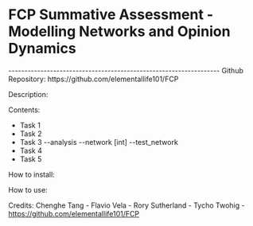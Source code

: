 <h1> FCP Summative Assessment - Modelling Networks and Opinion Dynamics </h1>
------------------------------------------------------------------
Github Repository: https://github.com/elementallife101/FCP

Description:

Contents:
- Task 1
- Task 2
- Task 3
	--analysis
	--network [int]
	--test_network
- Task 4
- Task 5

How to install:

How to use:

Credits:
Chenghe Tang - 
Flavio Vela - 
Rory Sutherland - 
Tycho Twohig - https://github.com/elementallife101/FCP
